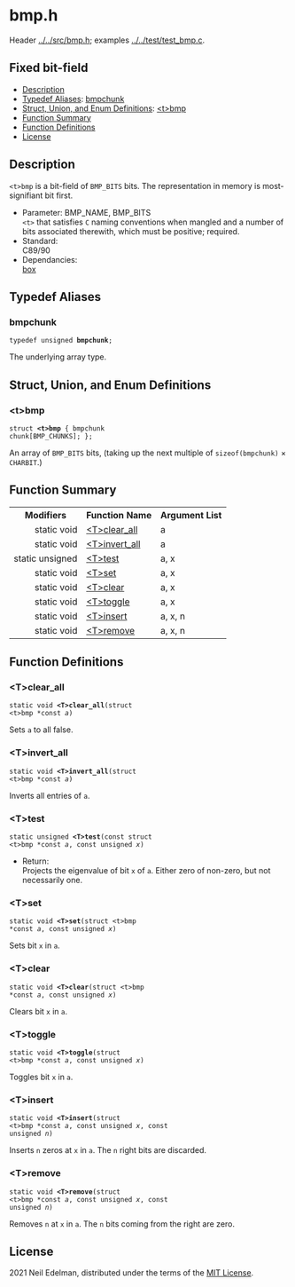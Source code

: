 # bmp\.h #

Header [\.\./\.\./src/bmp\.h](../../src/bmp.h); examples [\.\./\.\./test/test\_bmp\.c](../../test/test_bmp.c)\.

## Fixed bit\-field ##

 * [Description](#user-content-preamble)
 * [Typedef Aliases](#user-content-typedef): [bmpchunk](#user-content-typedef-1f500d15)
 * [Struct, Union, and Enum Definitions](#user-content-tag): [&lt;t&gt;bmp](#user-content-tag-7a20983c)
 * [Function Summary](#user-content-summary)
 * [Function Definitions](#user-content-fn)
 * [License](#user-content-license)

## <a id = "user-content-preamble" name = "user-content-preamble">Description</a> ##

`<t>bmp` is a bit\-field of `BMP_BITS` bits\. The representation in memory is most\-signifiant bit first\.

 * Parameter: BMP\_NAME, BMP\_BITS  
   `<t>` that satisfies `C` naming conventions when mangled and a number of bits associated therewith, which must be positive; required\.
 * Standard:  
   C89/90
 * Dependancies:  
   [box](../../src/box.h)




## <a id = "user-content-typedef" name = "user-content-typedef">Typedef Aliases</a> ##

### <a id = "user-content-typedef-1f500d15" name = "user-content-typedef-1f500d15">bmpchunk</a> ###

<code>typedef unsigned <strong>bmpchunk</strong>;</code>

The underlying array type\.



## <a id = "user-content-tag" name = "user-content-tag">Struct, Union, and Enum Definitions</a> ##

### <a id = "user-content-tag-7a20983c" name = "user-content-tag-7a20983c">&lt;t&gt;bmp</a> ###

<code>struct <strong>&lt;t&gt;bmp</strong> { bmpchunk chunk[BMP_CHUNKS]; };</code>

An array of `BMP_BITS` bits, \(taking up the next multiple of `sizeof(bmpchunk)` &#215; `CHARBIT`\.\)



## <a id = "user-content-summary" name = "user-content-summary">Function Summary</a> ##

<table>

<tr><th>Modifiers</th><th>Function Name</th><th>Argument List</th></tr>

<tr><td align = right>static void</td><td><a href = "#user-content-fn-7b089536">&lt;T&gt;clear_all</a></td><td>a</td></tr>

<tr><td align = right>static void</td><td><a href = "#user-content-fn-40a9d9d">&lt;T&gt;invert_all</a></td><td>a</td></tr>

<tr><td align = right>static unsigned</td><td><a href = "#user-content-fn-1deccc11">&lt;T&gt;test</a></td><td>a, x</td></tr>

<tr><td align = right>static void</td><td><a href = "#user-content-fn-997e5bef">&lt;T&gt;set</a></td><td>a, x</td></tr>

<tr><td align = right>static void</td><td><a href = "#user-content-fn-7f4a964e">&lt;T&gt;clear</a></td><td>a, x</td></tr>

<tr><td align = right>static void</td><td><a href = "#user-content-fn-378030f9">&lt;T&gt;toggle</a></td><td>a, x</td></tr>

<tr><td align = right>static void</td><td><a href = "#user-content-fn-e80ff7d4">&lt;T&gt;insert</a></td><td>a, x, n</td></tr>

<tr><td align = right>static void</td><td><a href = "#user-content-fn-56806709">&lt;T&gt;remove</a></td><td>a, x, n</td></tr>

</table>



## <a id = "user-content-fn" name = "user-content-fn">Function Definitions</a> ##

### <a id = "user-content-fn-7b089536" name = "user-content-fn-7b089536">&lt;T&gt;clear_all</a> ###

<code>static void <strong>&lt;T&gt;clear_all</strong>(struct &lt;t&gt;bmp *const <em>a</em>)</code>

Sets `a` to all false\.



### <a id = "user-content-fn-40a9d9d" name = "user-content-fn-40a9d9d">&lt;T&gt;invert_all</a> ###

<code>static void <strong>&lt;T&gt;invert_all</strong>(struct &lt;t&gt;bmp *const <em>a</em>)</code>

Inverts all entries of `a`\.



### <a id = "user-content-fn-1deccc11" name = "user-content-fn-1deccc11">&lt;T&gt;test</a> ###

<code>static unsigned <strong>&lt;T&gt;test</strong>(const struct &lt;t&gt;bmp *const <em>a</em>, const unsigned <em>x</em>)</code>

 * Return:  
   Projects the eigenvalue of bit `x` of `a`\. Either zero of non\-zero, but not necessarily one\.




### <a id = "user-content-fn-997e5bef" name = "user-content-fn-997e5bef">&lt;T&gt;set</a> ###

<code>static void <strong>&lt;T&gt;set</strong>(struct &lt;t&gt;bmp *const <em>a</em>, const unsigned <em>x</em>)</code>

Sets bit `x` in `a`\.



### <a id = "user-content-fn-7f4a964e" name = "user-content-fn-7f4a964e">&lt;T&gt;clear</a> ###

<code>static void <strong>&lt;T&gt;clear</strong>(struct &lt;t&gt;bmp *const <em>a</em>, const unsigned <em>x</em>)</code>

Clears bit `x` in `a`\.



### <a id = "user-content-fn-378030f9" name = "user-content-fn-378030f9">&lt;T&gt;toggle</a> ###

<code>static void <strong>&lt;T&gt;toggle</strong>(struct &lt;t&gt;bmp *const <em>a</em>, const unsigned <em>x</em>)</code>

Toggles bit `x` in `a`\.



### <a id = "user-content-fn-e80ff7d4" name = "user-content-fn-e80ff7d4">&lt;T&gt;insert</a> ###

<code>static void <strong>&lt;T&gt;insert</strong>(struct &lt;t&gt;bmp *const <em>a</em>, const unsigned <em>x</em>, const unsigned <em>n</em>)</code>

Inserts `n` zeros at `x` in `a`\. The `n` right bits are discarded\.



### <a id = "user-content-fn-56806709" name = "user-content-fn-56806709">&lt;T&gt;remove</a> ###

<code>static void <strong>&lt;T&gt;remove</strong>(struct &lt;t&gt;bmp *const <em>a</em>, const unsigned <em>x</em>, const unsigned <em>n</em>)</code>

Removes `n` at `x` in `a`\. The `n` bits coming from the right are zero\.





## <a id = "user-content-license" name = "user-content-license">License</a> ##

2021 Neil Edelman, distributed under the terms of the [MIT License](https://opensource.org/licenses/MIT)\.



